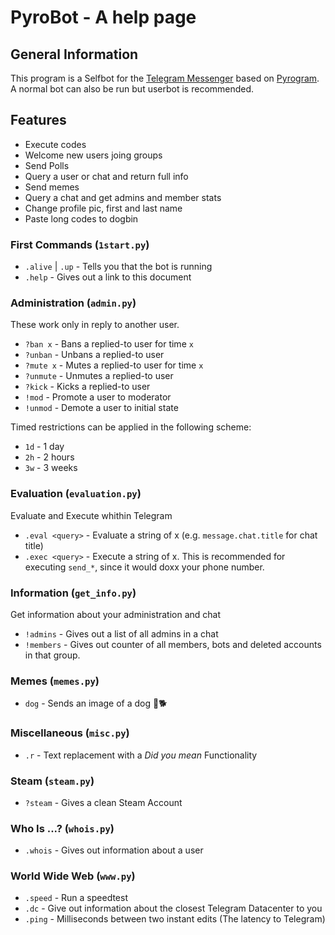 # PyroBot - A help page

## General Information

This program is a Selfbot for the [Telegram Messenger](https://telegram.org) based on [Pyrogram](https://github.com/pyrogram/pyrogram). A normal bot can also be run but userbot is recommended. 

## Features

- Execute codes
- Welcome new users joing groups
- Send Polls
- Query a user or chat and return full info
- Send memes
- Query a chat and get admins and member stats
- Change profile pic, first and last name
- Paste long codes to dogbin


### First Commands (`1start.py`)

* `.alive` | `.up` - Tells you that the bot is running
* `.help` - Gives out a link to this document

### Administration (`admin.py`)

These work only in reply to another user.

* `?ban x` - Bans a replied-to user for time `x`
* `?unban` - Unbans a replied-to user
* `?mute x` - Mutes a replied-to user for time `x`
* `?unmute` - Unmutes a replied-to user
* `?kick` - Kicks a replied-to user
* `!mod` - Promote a user to moderator
* `!unmod` - Demote a user to initial state

Timed restrictions can be applied in the following scheme:

* `1d` - 1 day
* `2h` - 2 hours
* `3w` - 3 weeks

### Evaluation (`evaluation.py`)

Evaluate and Execute whithin Telegram

* `.eval <query>` - Evaluate a string of x (e.g. `message.chat.title` for chat title)
* `.exec <query>` - Execute a string of x. This is recommended for executing `send_*`, since it would doxx your phone number.

### Information (`get_info.py`)

Get information about your administration and chat

* `!admins` - Gives out a list of all admins in a chat
* `!members` - Gives out counter of all members, bots and deleted accounts in that group.

### Memes (`memes.py`)

* `dog` - Sends an image of a dog 🐶🐕

### Miscellaneous (`misc.py`)

* `.r` - Text replacement with a *Did you mean* Functionality

### Steam (`steam.py`)

* `?steam` - Gives a clean Steam Account

### Who Is ...? (`whois.py`)

* `.whois` - Gives out information about a user

### World Wide Web (`www.py`)

* `.speed` - Run a speedtest
* `.dc` - Give out information about the closest Telegram Datacenter to you
* `.ping` - Milliseconds between two instant edits (The latency to Telegram)
